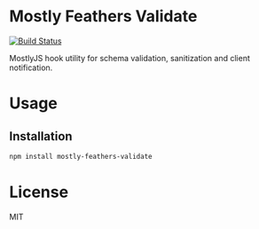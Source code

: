 Mostly Feathers Validate
========================

[![Build Status](https://travis-ci.org/mostlyjs/mostly-feathers-validate.svg)](https://travis-ci.org/mostlyjs/mostly-feathers-validate)

MostlyJS hook utility for schema validation, sanitization and client notification.

# Usage

## Installation

```bash
npm install mostly-feathers-validate
```

# License

MIT